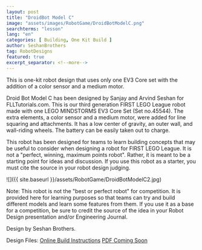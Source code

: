 ```yaml
---
layout: post
title: "DroidBot Model C"
image: "assets/images/RobotGame/DroidBotModelC.png"
searchterms: "lesson"
lang: "en"
categories: [ Building, One Kit Build ]
author: SeshanBrothers
tag: RobotDesigns
featured: true
excerpt_separator: <!--more-->
---
```


This is one-kit robot design that uses only one EV3 Core set with the addition of a color sensor and a medium motor.
<!--more-->

Droid Bot Model C has been designed by Sanjay and Arvind Seshan for FLLTutorials.com. This is our third generation FIRST LEGO League robot made with one LEGO MINDSTORMS EV3 Core Set (Set no.45544). The extra elements, a color sensor and a medium motor, were added for line squaring and attachments. It has a low center of gravity, an outer wall, and wall-riding wheels.  The battery can be easily taken out to charge.

This robot has been designed for teams to learn building concepts that may be useful to consider when designing a robot for FIRST LEGO League. It is not a "perfect, winning, maximum points robot". Rather, it is meant to be a starting point for ideas and discussion. If you use this robot as a starter, you must cite the source in your robot design judging.

![]({{ site.baseurl }}/assets/RobotGame/DroidBotModelC2.jpg)

Note: This robot is not the "best or perfect robot" for competition. It is provided here for learning purposes so that teams can try and build different models and learn some features from them. If you use it as a base for a competition, be sure to credit the source of the idea in your Robot Design presentation and/or Engineering Journal.


Design by Seshan Brothers.

Design Files:
 <a href="https://studio.bricklink.com/v2/build/model.page?idModel=43433">Online Build Instructions</a>
 <a href="/translations/en-us/RobotGame/DroidBotC.pdf">PDF Coming Soon</a>
